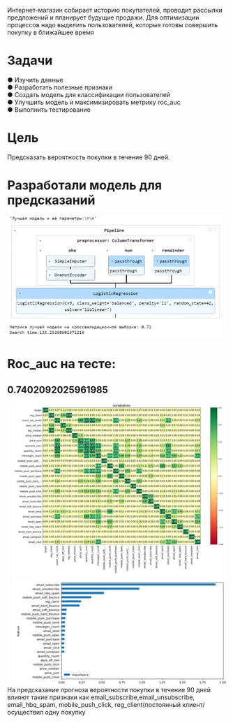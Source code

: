 Интернет-магазин собирает историю покупателей, проводит рассылки предложений и
планирует будущие продажи. Для оптимизации процессов надо выделить пользователей,
которые готовы совершить покупку в ближайшее время  

# Задачи    
● Изучить данные    
● Разработать полезные признаки    
● Создать модель для классификации пользователей    
● Улучшить модель и максимизировать метрику roc_auc    
● Выполнить тестирование    

# Цель    
Предсказать вероятность покупки в течение 90 дней.    

# Разработали модель для предсказаний 
![Лучшая модель:](https://github.com/Alexrazz/online_store/blob/master/best_model.png)

# Roc_auc на тесте: 
0.7402092025961985
---


![phik:](https://github.com/Alexrazz/online_store/blob/master/corr.png)
![future_importance:](https://github.com/Alexrazz/online_store/blob/master/future_importance.png)
На предсказание прогноза вероятности покупки в течение 90 дней влияют такие признаки как email_subscribe,email_unsubscribe,  
email_hbq_spam, mobile_push_click, reg_client(постоянный клиент/осуществил одну покупку 


